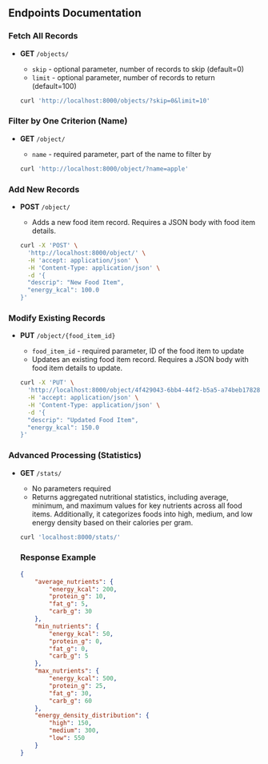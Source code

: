 ## Endpoints Documentation

### Fetch All Records

- **GET** `/objects/`
    - `skip` - optional parameter, number of records to skip (default=0)
    - `limit` - optional parameter, number of records to return (default=100)

    ```sh
    curl 'http://localhost:8000/objects/?skip=0&limit=10'
    ```

### Filter by One Criterion (Name)

- **GET** `/object/`
    - `name` - required parameter, part of the name to filter by

    ```sh
    curl 'http://localhost:8000/object/?name=apple'
    ```

### Add New Records

- **POST** `/object/`
    - Adds a new food item record. Requires a JSON body with food item details.

    ```sh
    curl -X 'POST' \
      'http://localhost:8000/object/' \
      -H 'accept: application/json' \
      -H 'Content-Type: application/json' \
      -d '{
      "descrip": "New Food Item",
      "energy_kcal": 100.0
    }'
    ```

### Modify Existing Records

- **PUT** `/object/{food_item_id}`
    - `food_item_id` - required parameter, ID of the food item to update
    - Updates an existing food item record. Requires a JSON body with food item details to update.

    ```sh
    curl -X 'PUT' \
      'http://localhost:8000/object/4f429043-6bb4-44f2-b5a5-a74beb17828e' \
      -H 'accept: application/json' \
      -H 'Content-Type: application/json' \
      -d '{
      "descrip": "Updated Food Item",
      "energy_kcal": 150.0
    }'
    ```

### Advanced Processing (Statistics)

- **GET** `/stats/`
    - No parameters required
    - Returns aggregated nutritional statistics, including average, minimum, and maximum values for key nutrients across all food items. Additionally, it categorizes foods into high, medium, and low energy density based on their calories per gram.

    ```sh
    curl 'localhost:8000/stats/'
    ```

    ### Response Example

    ```json
    {
        "average_nutrients": {
            "energy_kcal": 200,
            "protein_g": 10,
            "fat_g": 5,
            "carb_g": 30
        },
        "min_nutrients": {
            "energy_kcal": 50,
            "protein_g": 0,
            "fat_g": 0,
            "carb_g": 5
        },
        "max_nutrients": {
            "energy_kcal": 500,
            "protein_g": 25,
            "fat_g": 30,
            "carb_g": 60
        },
        "energy_density_distribution": {
            "high": 150,
            "medium": 300,
            "low": 550
        }
    }
    ```
